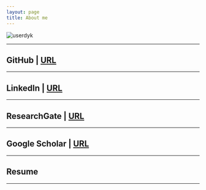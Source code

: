```yaml
---
layout: page
title: About me
---
```

![userdyk](https://user-images.githubusercontent.com/52376448/62933516-5449a980-bdfd-11e9-8137-1c0d8bed74eb.jpg)
<hr>

## GitHub | [URL](https://github.com/aglipthhau/)
<hr>



## LinkedIn | [URL](https://www.linkedin.com/in/userdyk/)
<hr>



## ResearchGate | [URL](https://www.researchgate.net/profile/Dongmyeong_Lee2)
<hr>



## Google Scholar | [URL]()
<hr>



## Resume

<hr>
